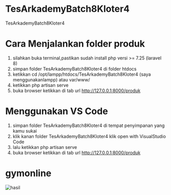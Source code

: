 # TesArkademyBatch8Kloter4
TesArkademyBatch8Kloter4
# Cara Menjalankan folder produk
1. silahkan buka terminal,pastikan sudah install php versi >= 7.25 (laravel 8)
2. simpan folder TesArkademyBatch8Kloter4 di folder htdocs
3. ketikkan cd /opt/lampp/htdocs/TesArkademyBatch8Kloter4 (saya menggunakanlampp) atau var/www/
4. ketikkan php artisan serve
5. buka browser ketikkan di tab url http://127.0.0.1:8000/produk

# Menggunakan VS Code
1. simpan folder TesArkademyBatch8Kloter4 di tempat penyimpanan yang kamu sukai
2. klik kanan folder TesArkademyBatch8Kloter4 klik open with VisualStudio Code
3. lalu ketikkan php artisan serve
4. buka browser ketikkan di tab url http://127.0.0.1:8000/produk

# gymonline
![hasil](https://user-images.githubusercontent.com/66191505/108967329-f5cbdf80-76b1-11eb-9e8f-a29983a63f67.png)
